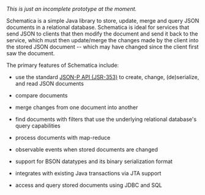 _This is just an incomplete prototype at the moment._

Schematica is a simple Java library to store, update, merge and query JSON documents in a relational database. Schematica is ideal 
for services that send JSON to clients that then modify the document and send it back to the service, which must then 
update/merge the changes made by the client into the stored JSON document -- which may have changed since the client first saw
the document.

The primary features of Schematica include:

* use the standard [JSON-P API (JSR-353)][jsr353] to create, change, (de)serialize, and read JSON documents
* compare documents
* merge changes from one document into another
* find documents with filters that use the underlying relational database's query capabilities
* process documents with map-reduce
* observable events when stored documents are changed
* support for BSON datatypes and its binary serialization format
* integrates with existing Java transactions via JTA support
* access and query stored documents using JDBC and SQL



   [jsr353]: https://jcp.org/en/jsr/detail?id=353

